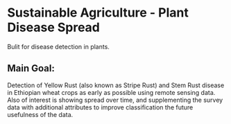 # Sustainable Agriculture - Plant Disease Spread
Bulit for disease detection in plants.

## Main Goal:
Detection of Yellow Rust (also known as Stripe Rust) and Stem Rust disease in Ethiopian wheat crops as early as possible using remote sensing data.  Also of interest is showing spread over time, and supplementing the survey data with additional attributes to improve classification the future usefulness of the data.
